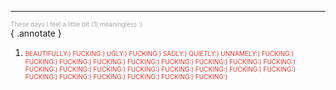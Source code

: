 ---

<font color="#a5a5a5" size="1">These days I feel a little bit (1) meaningless :)</font>  
{ .annotate } 

1. <font color="#d83931" size="1">BEAUTIFULLY:) FUCKING:) UGLY:) FUCKING:) SADLY:) QUIETLY:) UNNAMELY:) FUCKING:) FUCKING:) FUCKING:) FUCKING:) FUCKING:) FUCKING:) FUCKING:) FUCKING:) FUCKING:) FUCKING:) FUCKING:) FUCKING:) FUCKING:) FUCKING:) FUCKING:) FUCKING:) FUCKING:) FUCKING:) FUCKING:) FUCKING:) FUCKING:) FUCKING:) FUCKING:) </font>
